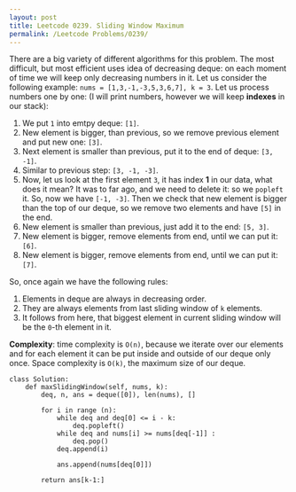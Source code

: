 ```yaml
---
layout: post
title: Leetcode 0239. Sliding Window Maximum
permalink: /Leetcode Problems/0239/
---
```


There are a big variety of different algorithms for this problem. The most difficult, but most efficient uses idea of decreasing deque: on each moment of time we will keep only decreasing numbers in it. Let us consider the following example: `nums = [1,3,-1,-3,5,3,6,7], k = 3`. Let us process numbers one by one: (I will print numbers, however we will keep **indexes** in our stack):

1. We put `1` into emtpy deque: `[1]`.
2. New element is bigger, than previous, so we remove previous element and put new one:  `[3]`.
3. Next element is smaller than previous, put it to the end of deque: `[3, -1]`.
4. Similar to previous step: `[3, -1, -3]`.
5. Now, let us look at the first element `3`, it has index **1** in our data, what does it mean? It was to far ago, and we need to delete it: so we `popleft` it. So, now we have `[-1, -3]`. Then we check that new element is bigger than the top of our deque, so we remove two elements and have `[5]` in the end.
6. New element is smaller than previous, just add it to the end: `[5, 3]`.
7. New element is bigger, remove elements from end, until we can put it: `[6]`.
8. New element is bigger, remove elements from end, until we can put it: `[7]`.

So, once again we have the following rules:
1. Elements in deque are always in decreasing order.
2. They are always elements from last sliding window of `k` elements.
3. It follows from here, that biggest element in current sliding window will be the `0`-th element in it.

**Complexity**: time complexity is `O(n)`, because we iterate over our elements and for each element it can be put inside and outside of our deque only once. Space complexity is `O(k)`, the maximum size of our deque.


```
class Solution:
    def maxSlidingWindow(self, nums, k):
        deq, n, ans = deque([0]), len(nums), []

        for i in range (n):
            while deq and deq[0] <= i - k:
                deq.popleft()
            while deq and nums[i] >= nums[deq[-1]] :
                deq.pop()
            deq.append(i)
            
            ans.append(nums[deq[0]])
            
        return ans[k-1:]
```